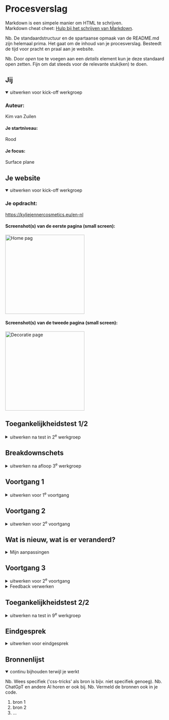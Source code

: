 # Procesverslag
Markdown is een simpele manier om HTML te schrijven.  
Markdown cheat cheet: [Hulp bij het schrijven van Markdown](https://github.com/adam-p/markdown-here/wiki/Markdown-Cheatsheet).

Nb. De standaardstructuur en de spartaanse opmaak van de README.md zijn helemaal prima. Het gaat om de inhoud van je procesverslag. Besteedt de tijd voor pracht en praal aan je website.

Nb. Door *open* toe te voegen aan een *details* element kun je deze standaard open zetten. Fijn om dat steeds voor de relevante stuk(ken) te doen.



## Jij

<details open>
  <summary>uitwerken voor kick-off werkgroep</summary>

  ### Auteur:
  Kim van Zuilen

  #### Je startniveau:
  Rood

  #### Je focus:
  Surface plane
 
</details>





## Je website

<details open>
  <summary>uitwerken voor kick-off werkgroep</summary>

  ### Je opdracht:
  https://kyliejennercosmetics.eu/en-nl

  #### Screenshot(s) van de eerste pagina (small screen): 
  <img src="readme-images/homepage-kylie.jpg" width="250px" alt="Home pag">

  #### Screenshot(s) van de tweede pagina (small screen):
  <img src="readme-images/rewardpage-kylie.jpg" width="250px" alt="Decoratie page">
 
</details>


## Toegankelijkheidstest 1/2

<details>
  <summary>uitwerken na test in 2<sup>e</sup> werkgroep</summary>

  ### Bevindingen
  Ik heb het onderzoek samen met Belle uitgevoerd.
  De images van mijn van bevindingen : 
  <img src="readme-images/wcg-checklist-1.png" width="350px" alt="wcg checklist">
    <img src="readme-images/wcg-checklist-2.png" width="350px" alt="wcg checklist">
      <img src="readme-images/wcg-checklist-3.png" width="350px" alt="wcg checklist">
        <img src="readme-images/wcg-checklist-4.png" width="350px" alt="wcg checklist">
          <img src="readme-images/wcg-checklist-5.png" width="350px" alt="wcg checklist">

  ### Belangrijkste bevindingen
  Uit mijn onderzoek is gebleken dat de reader niet goed werkt in de pagina,
  want hij gaat het hele menu langs, ook als het menu niet is uitgeklapt. Dit is niet
  erg gebruiksvriendelijk want dan moet de gebruiker super lang wachten voordat de juiste 
  informatie wordt opgenoemd!


 - Images hebben niet overal beschrijvingen of de alts worden niet goed beschreven bij de content
 - Veel fouten in de validator 
 - Alles op mobiel ziet er goed uit, maar als je op de website telefoon niveau doet,
 ziet het er raar uit!
 - Maakt alleen gebruik van h2, geen goede ordening van de headings
 - De video op de pagina kan je niet zelf stoppen
 - geen dark mode omdat alles in het roze is


        
 


</details>


## Breakdownschets

<details>
  <summary>uitwerken na afloop 3<sup>e</sup> werkgroep</summary>




   

 ### Breakdowns before feedback: 

  #### dynamisch deel (bijv menu): 
  <img src="readme-images/breakdown-menu-kylie.png" width="250px" alt="breakdown 1">

  #### wellicht nog een dynamisch deel (bijv filter): 
<img src="readme-images/breakdown-sectie.png" width="400px" alt="breakdown 2">
<img src="readme-images/breakdown-sectie2.png" width="400px" alt="breakdown 3">


 ### Breakdowns after feedback: 
 #### de hele pagina: 
 <img src="readme-images/reward-full-breakdown.png" width="400px" alt="full breakdown reward after feedback">
 <img src="readme-images/home-breakdown-after-.png" width="400px" alt="full breakdown reward after feedback">

</details>





## Voortgang 1

<details>
  <summary>uitwerken voor 1<sup>e</sup> voortgang</summary>

  ### Stand van zaken
  In de eerste week had ik veel vooruitgang geboekt met mijn website, maar in de tweede week had ik een 
  deadline van een ander vak waarom ik iets minder had uitgewerkt van de Html en css code.

  Wel had ik een goed begin gemaakt aan de breakdown schetsen en de opbouw van de html. 
  Wat ik lastig vond, was dat ik gewend ben om gebruik te maken van Classes. In de klas werd uitgelegd
  dat er geen gebruik hiervan gemaakt mag worden, dus hier moet ik wel echt aan gaan wennen. 

  Ik had in mijn code wel gebruik gemaakt van classes dus dit moet ik veranderen voordat ik verder ga met
  mijn css code! 

  <img src="readme-images/gebruik-van-class.png" width="300px" alt="gebruik van classes">
  

  ### Verslag van meeting
 In de meeting heb ik aangegeven dat ik het lastig vind om zonder classes te werken. 
 De studentbegeleider heeft een paar voorbeelden laten zien zoals;
 - nth of type 
 - has()
 Dus ik ga deze opties zeker uitproberen 

Ook vond hij de opstelling van mijn Html niet helemaal goed dus dit moet ik gaan aanpassen!
</details>





## Voortgang 2 

<details>
  <summary>uitwerken voor 2<sup>e</sup> voortgang</summary>

  ### Stand van zaken
  Wat heb ik tot nu toe gedaan:
  - breakdown schetsen aangepast, meer gebruik gemaakt van lists, geen classes, beter gebruik van sections & articles
  - Html code volledig gemaakt voor beide pagina's
  - Css styling van navigatie (nog niet volledig)
  - Css styling van footer (nog niet perfect)
  - Css general styling 
  - Css geoefent met nth-of-type, last-of-type, custom properties enzv


 ### Verslag van meeting
 Gepsrek gevoerd met Danny
 Mijn vooruitgang was positief, wel waren er een paar (kleine) dingetjes waar ik nog wel tijd aan moet besteden!
 De punten waar ik aandacht aan moet besteden:
 - headings aanpassen
 - grid oefenen maken en dit toevoegen aan website 
 - Grid in navigatie toepassen (als grid lukt) > grid met 8 lijnen
 - 5 punten uitkiezen voor surface plane
 - Dark mode hoeft niet per se zwart te zijn, maar dat ik wel kan aantonen dat ik weet hoe het werkt > goede mogelijkheid is om de donkere en lichte kleuren roze om te draaien!
 - micro interacties toevoegen
 - fish oefening voor grid 
 - codepen voor grid met een product, https://codepen.io/shooft/pen/yLKjzWa

</details>

## Wat is nieuw, wat is er veranderd?

<details>
  <summary>Mijn aanpassingen </summary>

  ### Wat is nieuw?
  Voor surface plane is 1 optie dark mode. Ik heb hiervoor andere kleuren roze uitgekozen.
  <img src="readme-images/darkmode-colors.png" width="400px" alt="colors of darkmode colors">

  De 5 punten van surface plane:
  <ol>
  <li>1.Darkmode, custom properties aanpassen met js </li>
   <li>2. video/geluidje toevoegen "rise and shine"</li>
    <li>3. animatie "feedback" of "loading" </li>
     <li>4. (has)</li>
      <li>5. complete micro interacties, werkende hamburgermenu</li>
  </ol>

  #### 7 januari 2025
  Dagplanning: headings weghalen, fish grid toevoegen, micro interacties uitkiezen 
  Ik ben op deze dag alle opdrachten van grid nagelopen
   <img src="readme-images/code-article-grid.png" width="400px" alt="opdracht grid fish">




</details>


## Voortgang 3 
<details>
  <summary>uitwerken voor 2<sup>e</sup> voortgang</summary>

  ### Stand van zaken
  Wat heb ik tot nu toe gedaan:
  - Feedback verwerkt van vorige voortgangsgesprek : headings veranderd, custom properties aangevuld, surface plane 5 opties uitgekozen, ik heb meer gebruik gemaakt van unordered lists, geoefend met grid. 

  De punten waar ik tegenaan loop:
  Heb bijna de hele styling van pagina 1 af alleen pagina 2 is dan moeilijker te stijlen, hoe los ik dit op? Ik had voor nu voor de main van page 2 een class gebruikt. 


 ### Verslag van meeting
 Gepsrek gevoerd met Danny
 De vooruitgang was vrij positief. 

 De punten waar ik aan nog moet werken:
 - Voor surface plan zijn de 5 punten nu: 1. background kylie, 2. darkmode, 3.geluidje toevoegen, 4. gebruik van has(), 5. dialog transition toevoegen + de hamburgermenu micro interaction
 - Ik moet nog goed gaan kijken naar wat is article, section zodat het makkelijker is bij stylen. 
 - Buttons en general css code los zetten van andere extra stylingen, scheelt werk!
 - Class mag je wel gebruiken als het niet anders kan
 - Gebruik van class bij reward pagina > vip tiers, points 

</details>

<details>
  <summary>Feedback verwerken </summary>

  #### 10 januari 2025
  Dagplanning: 
  - General css styling losmaken van andere styling
  - Home page af stijlen 
  - 2 surface plane options afmaken 

</details>



## Toegankelijkheidstest 2/2 

<details>
  <summary>uitwerken na test in 9<sup>e</sup> werkgroep</summary>

  ### Bevindingen
  Lijst met je bevindingen die in de test naar voren kwamen (geef ook aan wat er verbeterd is):

</details>








## Eindgesprek 

<details>
  <summary>uitwerken voor eindgesprek</summary>

  ### Je uitkomst - karakteristiek screenshots:
  <img src="readme-images/dummy-plaatje.jpg" width="375px" alt="uitomst opdracht 1">


  ### Dit ging goed/Heb ik geleerd: 
  Korte omschrijving met plaatjes

  <img src="readme-images/dummy-plaatje.jpg" width="375px" alt="top">


  ### Dit was lastig/Is niet gelukt:
  Korte omschrijving met plaatjes

  <img src="readme-images/dummy-plaatje.jpg" width="375px" alt="bummer">
</details>





## Bronnenlijst

<details open>
  <summary>continu bijhouden terwijl je werkt</summary>

  Nb. Wees specifiek ('css-tricks' als bron is bijv. niet specifiek genoeg). 
  Nb. ChatGpT en andere AI horen er ook bij.
  Nb. Vermeld de bronnen ook in je code.

  1. bron 1
  2. bron 2
  3. ...

</details>

